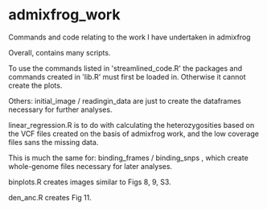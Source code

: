 # admixfrog_work
Commands and code relating to the work I have undertaken in admixfrog

Overall, contains many scripts. 

To use the commands listed in 'streamlined_code.R' the packages and commands created in 'lib.R' must first be loaded in. Otherwise it cannot create the plots. 

Others: initial_image / readingin_data are just to create the dataframes necessary for further analyses. 

linear_regression.R is to do with calculating the heterozygosities based on the VCF files created on the          basis of admixfrog work, and the low coverage files sans the missing data. 

This is much the same for: binding_frames / binding_snps , which create whole-genome files necessary for later analyses. 

binplots.R creates images similar to Figs 8, 9, S3. 

den_anc.R creates Fig 11.
